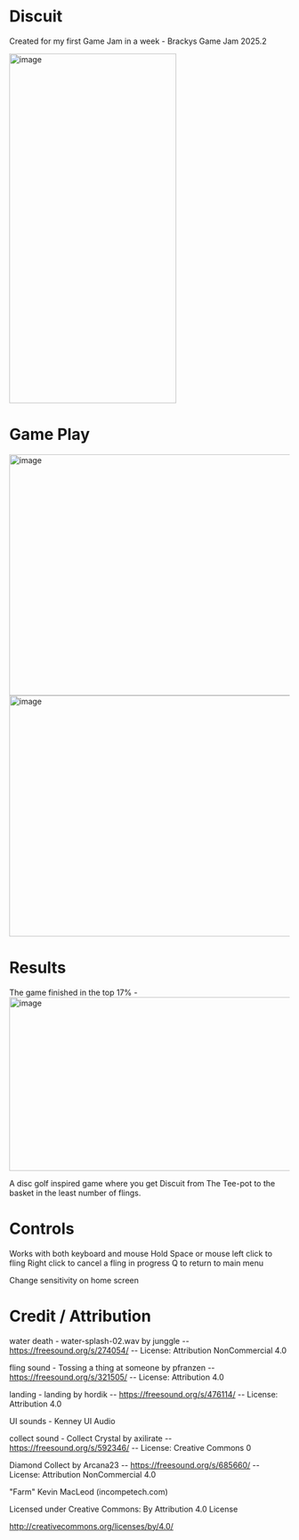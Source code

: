 # Discuit
Created for my first Game Jam in a week - Brackys Game Jam 2025.2

<img width="300" height="628" alt="image" src="https://github.com/user-attachments/assets/1ff5fcfc-7c6f-4ddc-93d3-8144b9f2eb47" />

# Game Play
<img width="784" height="433" alt="image" src="https://github.com/user-attachments/assets/d636d9ac-fc75-4f68-a925-9270124a06af" />
<img width="784" height="433" alt="image" src="https://github.com/user-attachments/assets/15970eac-fccb-40a4-a333-f96942c8e8f3" />


# Results
The game finished in the top 17% - 
<img width="850" height="312" alt="image" src="https://github.com/user-attachments/assets/296837e3-d54c-4425-9275-b7591ced2191" />

A disc golf inspired game where you get Discuit from The Tee-pot to the basket in the least number of flings.

#  Controls
Works with both keyboard and mouse
Hold Space or mouse left click to fling
Right click to cancel a fling in progress
Q to return to main menu

Change sensitivity on home screen

#  Credit / Attribution

water death - water-splash-02.wav by junggle -- https://freesound.org/s/274054/ -- License: Attribution NonCommercial 4.0

fling sound - Tossing a thing at someone by pfranzen -- https://freesound.org/s/321505/ -- License: Attribution 4.0

landing - landing by hordik -- https://freesound.org/s/476114/ -- License: Attribution 4.0

UI sounds - Kenney UI Audio

collect sound - Collect Crystal by axilirate -- https://freesound.org/s/592346/ -- License: Creative Commons 0

Diamond Collect by Arcana23 -- https://freesound.org/s/685660/ -- License: Attribution NonCommercial 4.0

"Farm" Kevin MacLeod (incompetech.com)

Licensed under Creative Commons: By Attribution 4.0 License

http://creativecommons.org/licenses/by/4.0/

